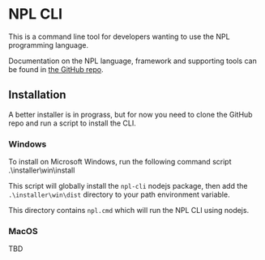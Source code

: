 # NPL CLI

This is a command line tool for developers wanting to use the NPL programming language.

Documentation on the NPL language, framework and supporting tools can be found in [the GitHub repo](https://github.com/Bikeman868/NPL).

## Installation

A better installer is in prograss, but for now you need to clone the GitHub repo and run a script to install the CLI.

### Windows

To install on Microsoft Windows, run the following command script .\installer\win\install

This script will globally install the `npl-cli` nodejs package, then add the `.\installer\win\dist`
directory to your path environment variable.

This directory contains `npl.cmd` which will run the NPL CLI using nodejs.

### MacOS

TBD

